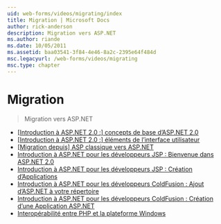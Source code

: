 ```yaml
---
uid: web-forms/videos/migrating/index
title: Migration | Microsoft Docs
author: rick-anderson
description: Migration vers ASP.NET
ms.author: riande
ms.date: 10/05/2011
ms.assetid: baa03541-3f84-4e46-8a2c-2395e64f484d
msc.legacyurl: /web-forms/videos/migrating
msc.type: chapter
---
```

<a name="migrating"></a>Migration
====================
> Migration vers ASP.NET


- [[Introduction à ASP.NET 2.0 :] concepts de base d’ASP.NET 2.0](intro-to-aspnet-20-aspnet-20-fundamentals.md)
- [[Introduction à ASP.NET 2.0 :] éléments de l’interface utilisateur](intro-to-aspnet-20-user-interface-elements.md)
- [[Migration depuis] ASP classique vers ASP.NET](migrating-from-classic-asp-to-aspnet.md)
- [Introduction à ASP.NET pour les développeurs JSP : Bienvenue dans ASP.NET 2.0](intro-to-aspnet-for-jsp-developers-welcome-to-aspnet-20.md)
- [Introduction à ASP.NET pour les développeurs JSP : Création d’Applications](intro-to-aspnet-for-jsp-developers-building-applications.md)
- [Introduction à ASP.NET pour les développeurs ColdFusion : Ajout d’ASP.NET à votre répertoire](intro-to-aspnet-for-coldfusion-developers-adding-aspnet-to-your-repertoire.md)
- [Introduction à ASP.NET pour les développeurs ColdFusion : Création d’une Application ASP.NET](introduction-to-aspnet-for-coldfusion-developers-building-an-aspnet-application.md)
- [Interopérabilité entre PHP et la plateforme Windows](interop-between-php-and-the-windows-platform.md)
